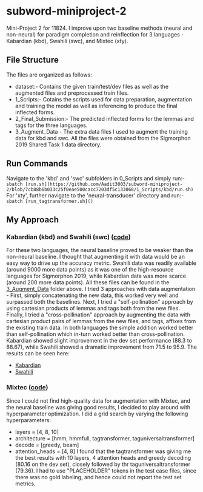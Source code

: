 # subword-miniproject-2
Mini-Project 2 for 11824. I improve upon two baseline methods (neural and non-neural) for paradigm completion and reinflection for 3 languages - Kabardian (kbd), Swahili (swc), and Mixtec (xty).
 ## File Structure
The files are organized as follows:
- dataset:- Contains the given train/test/dev files as well as the augmented files and preprocessed train files.
- 1_Scripts:- Cotains the scripts used for data preparation, augmentation and training the model as well as inferencing to produce the final inflected forms.
- 2_Final_Submission:- The predicted inflected forms for the lemmas and tags for the three languages.
- 3_Augment_Data - The extra data files I used to augment the training data for kbd and swc. All the files were obtained from the Sigmorphon 2019 Shared Task 1 data directory.
  
 ## Run Commands
Navigate to the 'kbd' and 'swc' subfolders in 0_Scripts and simply run:-
`sbatch [run.sh](https://github.com/Aadit3003/subword-miniproject-2/blob/7cb88b6b033c25f0eae500cacc7203df5c133068/1_Scripts/kbd/run.sh)` \
For 'xty', further navigate to the 'neural-transducer' directory and run:-
`sbatch [run_tagtransformer.sh]()`

 ## My Approach
### Kabardian (kbd) and Swahili (swc) ([code](https://github.com/Aadit3003/subword-miniproject-2/blob/01bd97a177a78948b1d2869e06f717b089a90014/1_Scripts/kbd/prep.py))
For these two languages, the neural baseline proved to be weaker than the non-neural baseline. I thought that augmenting it with data would be an easy way to drive up the accuracy metric. Swahili data was readily available (around 9000 more data points) as it was one of the high-resource languages for Sigmorphon 2019, while Kabardian data was more scarce (around 200 more data points). All these files can be found in the [3_Augment_Data](https://github.com/Aadit3003/subword-miniproject-2/tree/7cb88b6b033c25f0eae500cacc7203df5c133068/3_Augment_Data) folder above. I tried 3 approaches with data augmentation - First, simply concatenating the new data, this worked very well and surpassed both the baselines. Next, I tried a "self-pollination" approach by using cartesian products of lemmas and tags both from the new files. Finally, I tried a "cross-pollination" approach by augmenting the data with cartesian product pairs of lemmas from the new files, and tags, affixes from the existing train data. In both languages the simple addition worked better than self-pollination which in-turn worked better than cross-pollination. Kabardian showed slight improvement in the dev set performance (88.3 to 88.67), while Swahili showed a dramatic improvement from 71.5 to 95.9. The results can be seen here:
- [Kabardian](https://github.com/Aadit3003/subword-miniproject-2/blob/417d7239c8755cb9dfcf617c26e3bd777cc508fb/1_Scripts/kbd/kbd.out)
- [Swahili](https://github.com/Aadit3003/subword-miniproject-2/blob/7cb88b6b033c25f0eae500cacc7203df5c133068/1_Scripts/swc/swc.out)

### Mixtec ([code](https://github.com/Aadit3003/subword-miniproject-1/blob/7dd2aca9aecd7bf9b28f99a1d81c56613a8b4cd4/0_Scripts/tokenizer_SHP_Morfessor_Flatcat.py))
Since I could not find high-quality data for augmentation with Mixtec, and the neural baseline was giving good results, I decided to play around with hyperparameter optimization. I did a grid search by varying the following hyperparameters:
- layers = [4, 8, 10]
- architecture = [hmm, hmmfull, tagtransformer, taguniversaltransformer]
- decode = [greedy, beam]
- attention_heads = [4, 8]
I found that the tagtransformer was giving me the best results with 10 layers, 4 attention heads and greedy decoding (80.16 on the dev set), closely followed by thr taguniversaltransformer (79.36). I had to use "PLACEHOLDER" tokens in the test case files, since there was no gold labeling, and hence could not report the test set metrics.
